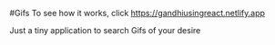 #Gifs
To see how it works, click https://gandhiusingreact.netlify.app

Just a tiny application to search Gifs of your desire